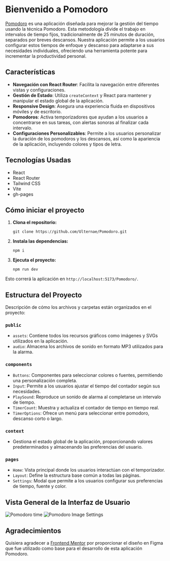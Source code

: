 

# Bienvenido a Pomodoro 
[Pomodoro](https://ulternae.github.io/Pomodoro/#/pomodoro) es una aplicación diseñada para mejorar la gestión del tiempo usando la técnica Pomodoro. Esta metodología divide el trabajo en intervalos de tiempo fijos, tradicionalmente de 25 minutos de duración, separados por breves descansos. Nuestra aplicación permite a los usuarios configurar estos tiempos de enfoque y descanso para adaptarse a sus necesidades individuales, ofreciendo una herramienta potente para incrementar la productividad personal. 

## Características  
-  **Navegación con React Router**: Facilita la navegación entre diferentes vistas y configuraciones. 
-  **Gestión de Estado**: Utiliza `createContext` y React para mantener y manipular el estado global de la aplicación. 
-  **Responsive Design**: Asegura una experiencia fluida en dispositivos móviles y de escritorio. 
-  **Pomodoros**: Activa temporizadores que ayudan a los usuarios a concentrarse en sus tareas, con alertas sonoras al finalizar cada intervalo. 
-  **Configuraciones Personalizables**: Permite a los usuarios personalizar la duración de los pomodoros y los descansos, así como la apariencia de la aplicación, incluyendo colores y tipos de letra. 

## Tecnologías Usadas  
-   React
-   React Router
-   Tailwind CSS
-   Vite
-   gh-pages

## Cómo iniciar el proyecto


1.  **Clona el repositorio:**
    
    `git clone https://github.com/Ulternae/Pomodoro.git`
    
2.  **Instala las dependencias:**
    
    `npm i`
    
3.  **Ejecuta el proyecto:**
    
    `npm run dev`
    
Esto correrá la aplicación en `http://localhost:5173/Pomodoro/`.

## Estructura del Proyecto

Descripción de cómo los archivos y carpetas están organizados en el proyecto:
### `public`
- `assets`: Contiene todos los recursos gráficos como imágenes y SVGs utilizados en la aplicación.
- `audio`: Almacena los archivos de sonido en formato MP3 utilizados para la alarma.

### `components`
- `Buttons`: Componentes para seleccionar colores o fuentes, permitiendo una personalización completa.
- `Input`: Permite a los usuarios ajustar el tiempo del contador según sus necesidades.
- `PlaySound`: Reproduce un sonido de alarma al completarse un intervalo de tiempo.
- `TimerCount`: Muestra y actualiza el contador de tiempo en tiempo real.
- `TimerOptions`: Ofrece un menú para seleccionar entre pomodoro, descanso corto o largo.

### `context`
- Gestiona el estado global de la aplicación, proporcionando valores predeterminados y almacenando las preferencias del usuario.

### `pages`
- `Home`: Vista principal donde los usuarios interactúan con el temporizador.
- `Layout`: Define la estructura base común a todas las páginas.
- `Settings`: Modal que permite a los usuarios configurar sus preferencias de tiempo, fuente y color.

## Vista General de la Interfaz de Usuario

![Pomodoro time](https://github.com/Ulternae/Pomodoro/assets/164533943/ecbe7f71-c80d-484a-b167-772036bb37cb)
![Pomodoro Image Settings](https://github.com/Ulternae/Pomodoro/assets/164533943/8d4d6ce7-c804-4b2c-b4ff-15450b58708b)

## Agradecimientos

Quisiera agradecer a [Frontend Mentor](https://www.frontendmentor.io/) por proporcionar el diseño en Figma que fue utilizado como base para el desarrollo de esta aplicación Pomodoro.
